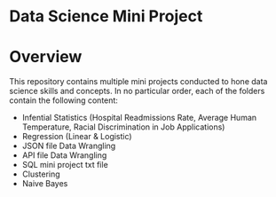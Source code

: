 # Data Science Mini Project

# Overview

This repository contains multiple mini projects conducted to hone data science skills and concepts. In no particular order, each of the folders contain the following content:
* Infential Statistics (Hospital Readmissions Rate, Average Human Temperature, Racial Discrimination in Job Applications)
* Regression (Linear & Logistic)
* JSON file Data Wrangling
* API file Data Wrangling
* SQL mini project txt file
* Clustering
* Naive Bayes
